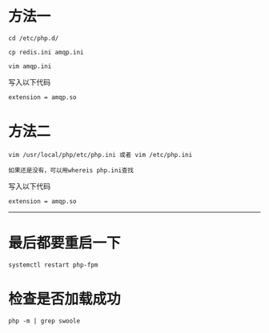 # 方法一
```
cd /etc/php.d/

cp redis.ini amqp.ini

vim amqp.ini
```

写入以下代码

```
extension = amqp.so
```

# 方法二
```
vim /usr/local/php/etc/php.ini 或者 vim /etc/php.ini

如果还是没有，可以用whereis php.ini查找

```

写入以下代码

```
extension = amqp.so
```

----

# 最后都要重启一下

```
systemctl restart php-fpm
```

# 检查是否加载成功

```
php -m | grep swoole
```
